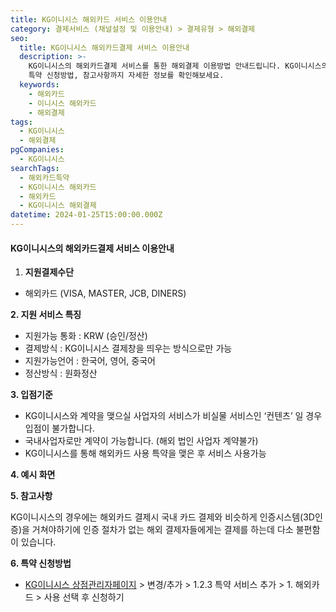 ```yaml
---
title: KG이니시스 해외카드 서비스 이용안내
category: 결제서비스 (채널설정 및 이용안내) > 결제유형 > 해외결제
seo:
  title: KG이니시스 해외카드결제 서비스 이용안내
  description: >-
    KG이니시스의 해외카드결제 서비스를 통한 해외결제 이용방법 안내드립니다. KG이니시스의 지원결제 수단 및 특징, 입점기준, 예시화면,
    특약 신청방법, 참고사항까지 자세한 정보를 확인해보세요.
  keywords:
    - 해외카드
    - 이니시스 해외카드
    - 해외결제
tags:
  - KG이니시스
  - 해외결제
pgCompanies:
  - KG이니시스
searchTags:
  - 해외카드특약
  - KG이니시스 해외카드
  - 해외카드
  - KG이니시스 해외결제
datetime: 2024-01-25T15:00:00.000Z
---
```


<Callout content="KG이니시스를 통한 해외결제 이용방법 안내드립니다." />

#### **KG이니시스의 해외카드결제 서비스 이용안내**

1. **지원결제수단**

- 해외카드 (VISA, MASTER, JCB, DINERS)

**2. 지원 서비스 특징**

- 지원가능 통화 : KRW (승인/정산)
- 결제방식 : KG이니시스 결제창을 띄우는 방식으로만 가능
- 지원가능언어 : 한국어, 영어, 중국어
- 정산방식 : 원화정산

**3. 입점기준**

- KG이니시스와 계약을 맺으실 사업자의 서비스가 비실물 서비스인 ‘컨텐츠’ 일 경우 입점이 불가합니다.
- 국내사업자로만 계약이 가능합니다. (해외 법인 사업자 계약불가)
- KG이니시스를 통해 해외카드 사용 특약을 맺은 후 서비스 사용가능

**4. 예시 화면**





**5. 참고사항**

KG이니시스의 경우에는 해외카드 결제시 국내 카드 결제와 비슷하게 인증시스템(3D인증)을 거쳐야하기에 인증 절차가 없는 해외 결제자들에게는 결제를 하는데 다소 불편함이 있습니다.

**6. 특약 신청방법**

- [KG이니시스 상점관리자페이지](https://iniweb.inicis.com/) > 변경/추가 > 1.2.3 특약 서비스 추가 > 1. 해외카드 > 사용 선택 후 신청하기



<Callout content="" title="V2 KG이니시스 연동가이드 보러가기↗" />

<Callout content="" title="V1 KG이니시스 연동가이드 보러가기↗" />
